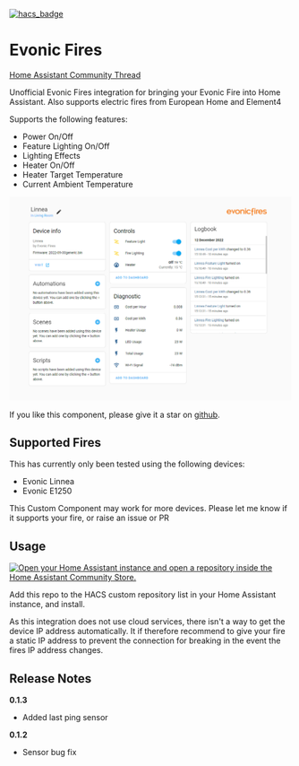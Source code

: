 [![hacs_badge](https://img.shields.io/badge/HACS-Custom-41BDF5.svg?style=for-the-badge)](https://github.com/hacs/integration)

# Evonic Fires

[Home Assistant Community Thread](https://community.home-assistant.io/t/evonic-fires-custom-integration/457118)

Unofficial Evonic Fires integration for bringing your Evonic Fire into Home Assistant.  Also supports electric fires from European Home and Element4

Supports the following features:

- Power On/Off
- Feature Lighting On/Off
- Lighting Effects
- Heater On/Off
- Heater Target Temperature
- Current Ambient Temperature

![Overview](docs/images/img_1.png)

If you like this component, please give it a star on [github](https://github.com/greghesp/hacs-evonic).

##  Supported Fires

This has currently only been tested using the following devices:

- Evonic Linnea
- Evonic E1250

This Custom Component may work for more devices. Please let me know if it supports your fire, or raise an issue or PR

## Usage

[![Open your Home Assistant instance and open a repository inside the Home Assistant Community Store.](https://my.home-assistant.io/badges/hacs_repository.svg)](https://my.home-assistant.io/redirect/hacs_repository/?owner=greghesp&repository=hacs-evonic)

Add this repo to the HACS custom repository list in your Home Assistant instance, and install.

As this integration does not use cloud services, there isn't a way to get the device IP address automatically. 
It if therefore recommend to give your fire a static IP address to prevent the connection for breaking in the event the fires IP address changes.

## Release Notes
**0.1.3**
- Added last ping sensor

**0.1.2**
- Sensor bug fix